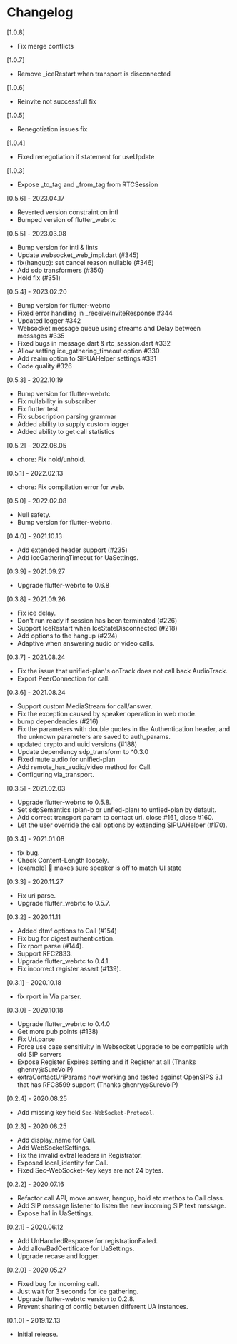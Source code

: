 # Changelog

[1.0.8]
- Fix merge conflicts

[1.0.7]
- Remove _iceRestart when transport is disconnected 

[1.0.6]
- Reinvite not successfull fix

[1.0.5]

- Renegotiation issues fix

[1.0.4]

- Fixed renegotiation if statement for useUpdate

[1.0.3]

- Expose \_to_tag and \_from_tag from RTCSession

[0.5.6] - 2023.04.17

- Reverted version constraint on intl
- Bumped version of flutter_webrtc

[0.5.5] - 2023.03.08

- Bump version for intl & lints
- Update websocket_web_impl.dart (#345)
- fix(hangup): set cancel reason nullable (#346)
- Add sdp transformers (#350)
- Hold fix (#351)

[0.5.4] - 2023.02.20

- Bump version for flutter-webrtc
- Fixed error handling in \_receiveInviteResponse #344
- Updated logger #342
- Websocket message queue using streams and Delay between messages #335
- Fixed bugs in message.dart & rtc_session.dart #332
- Allow setting ice_gathering_timeout option #330
- Add realm option to SIPUAHelper settings #331
- Code quality #326

[0.5.3] - 2022.10.19

- Bump version for flutter-webrtc
- Fix nullability in subscriber
- Fix flutter test
- Fix subscription parsing grammar
- Added ability to supply custom logger
- Added ability to get call statistics

[0.5.2] - 2022.08.05

- chore: Fix hold/unhold.

[0.5.1] - 2022.02.13

- chore: Fix compilation error for web.

[0.5.0] - 2022.02.08

- Null safety.
- Bump version for flutter-webrtc.

[0.4.0] - 2021.10.13

- Add extended header support (#235)
- Add iceGatheringTimeout for UaSettings.

[0.3.9] - 2021.09.27

- Upgrade flutter-webrtc to 0.6.8

[0.3.8] - 2021.09.26

- Fix ice delay.
- Don't run ready if session has been terminated (#226)
- Support IceRestart when IceStateDisconnected (#218)
- Add options to the hangup (#224)
- Adaptive when answering audio or video calls.

[0.3.7] - 2021.08.24

- Fix the issue that unified-plan's onTrack does not call back AudioTrack.
- Export PeerConnection for call.

[0.3.6] - 2021.08.24

- Support custom MediaStream for call/answer.
- Fix the exception caused by speaker operation in web mode.
- bump dependencies (#216)
- Fix the parameters with double quotes in the Authentication header,
  and the unknown parameters are saved to auth_params.
- updated crypto and uuid versions (#188)
- Update dependency sdp_transform to ^0.3.0
- Fixed mute audio for unified-plan
- Add remote_has_audio/video method for Call.
- Configuring via_transport.

[0.3.5] - 2021.02.03

- Upgrade flutter-webrtc to 0.5.8.
- Set sdpSemantics (plan-b or unfied-plan) to unfied-plan by default.
- Add correct transport param to contact uri. close #161, close #160.
- Let the user override the call options by extending SIPUAHelper (#170).

[0.3.4] - 2021.01.08

- fix bug.
- Check Content-Length loosely.
- [example] 🐛 makes sure speaker is off to match UI state

[0.3.3] - 2020.11.27

- Fix uri parse.
- Upgrade flutter_webrtc to 0.5.7.

[0.3.2] - 2020.11.11

- Added dtmf options to Call (#154)
- Fix bug for digest authentication.
- Fix rport parse (#144).
- Support RFC2833.
- Upgrade flutter_webrtc to 0.4.1.
- Fix incorrect register assert (#139).

[0.3.1] - 2020.10.18

- fix rport in Via parser.

[0.3.0] - 2020.10.18

- Upgrade flutter_webrtc to 0.4.0
- Get more pub points (#138)
- Fix Uri.parse
- Force use case sensitivity in Websocket Upgrade to be compatible with old SIP servers
- Expose Register Expires setting and if Register at all (Thanks ghenry@SureVoIP)
- extraContactUriParams now working and tested against OpenSIPS 3.1 that has RFC8599 support (Thanks ghenry@SureVoIP)

[0.2.4] - 2020.08.25

- Add missing key field `Sec-WebSocket-Protocol`.

[0.2.3] - 2020.08.25

- Add display_name for Call.
- Add WebSocketSettings.
- Fix the invalid extraHeaders in Registrator.
- Exposed local_identity for Call.
- Fixed Sec-WebSocket-Key keys are not 24 bytes.

[0.2.2] - 2020.07.16

- Refactor call API, move answer, hangup, hold etc methos to Call class.
- Add SIP message listener to listen the new incoming SIP text message.
- Expose ha1 in UaSettings.

[0.2.1] - 2020.06.12

- Add UnHandledResponse for registrationFailed.
- Add allowBadCertificate for UaSettings.
- Upgrade recase and logger.

[0.2.0] - 2020.05.27

- Fixed bug for incoming call.
- Just wait for 3 seconds for ice gathering.
- Upgrade flutter-webrtc version to 0.2.8.
- Prevent sharing of config between different UA instances.

[0.1.0] - 2019.12.13

- Initial release.
